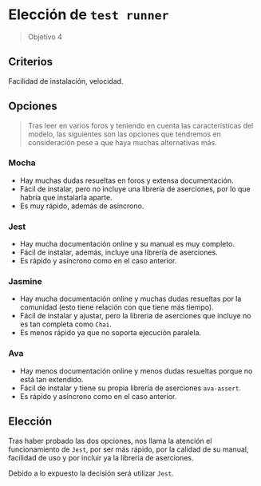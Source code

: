 # Elección de `test runner`
> Objetivo 4

## Criterios
Facilidad de instalación, velocidad.

## Opciones
> Tras leer en varios foros y teniendo en cuenta las características del modelo, las siguientes son las opciones que tendremos en consideración pese a que haya muchas alternativas más.

### Mocha
* Hay muchas dudas resueltas en foros y extensa documentación.
* Fácil de instalar, pero no incluye una librería de aserciones, por lo que habría que instalarla aparte.
* Es muy rápido, además de asíncrono.

### Jest
* Hay mucha documentación online y su manual es muy completo.
* Fácil de instalar, además, incluye una librería de aserciones.
* Es rápido y asíncrono como en el caso anterior.

### Jasmine
* Hay mucha documentación online y muchas dudas resueltas por la comunidad (esto tiene relación con que tiene más tiempo).
* Fácil de instalar y ajustar, pero la libreria de aserciones que incluye no es tan completa como `Chai`.
* Es menos rápido ya que no soporta ejecución paralela.

### Ava
* Hay menos documentación online y menos dudas resueltas porque no está tan extendido.
* Fácil de instalar y tiene su propia librería de aserciones `ava-assert`.
* Es rápido y asíncrono como en el caso anterior.

## Elección

Tras haber probado las dos opciones, nos llama la atención el funcionamiento de `Jest`, por ser más rápido, por la calidad de su manual, facilidad de uso y por incluir ya la libreria de aserciones.

Debido a lo expuesto la decisión será utilizar `Jest`.
